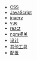 <!--
 * @version: 1.0.0
 * @Date: 2019-06-21 11:05:37
 * @LastEditTime: 2019-09-25 22:30:58
 -->
<!-- * [浏览器](view/web/browser/browser.md) -->
<!-- * [HTML](view/web/HTML.md) -->
* [CSS](view/web/CSS.md)
* [JavaScript](view/web/javascript/JavaScript.md)
* [jquery](view/web/jquery.md)
* [vue](view/web/vue/vue.md)
* [react](view/web/react/react.md)
* [npm相关](view/web/npm/npm.md)
* [设计](view/web/design.md)
* [其他工具](view/web/else/else.md)
* [配置](view/config/config.md)